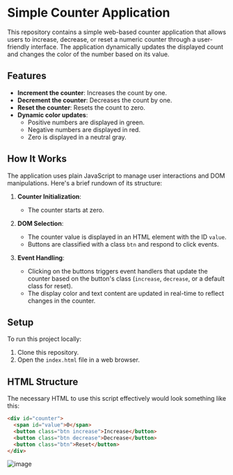 # Simple Counter Application

This repository contains a simple web-based counter application that allows users to increase, decrease, or reset a numeric counter through a user-friendly interface. The application dynamically updates the displayed count and changes the color of the number based on its value.

## Features

- **Increment the counter**: Increases the count by one.
- **Decrement the counter**: Decreases the count by one.
- **Reset the counter**: Resets the count to zero.
- **Dynamic color updates**: 
  - Positive numbers are displayed in green.
  - Negative numbers are displayed in red.
  - Zero is displayed in a neutral gray.

## How It Works

The application uses plain JavaScript to manage user interactions and DOM manipulations. Here's a brief rundown of its structure:

1. **Counter Initialization**:
   - The counter starts at zero.

2. **DOM Selection**:
   - The counter value is displayed in an HTML element with the ID `value`.
   - Buttons are classified with a class `btn` and respond to click events.

3. **Event Handling**:
   - Clicking on the buttons triggers event handlers that update the counter based on the button's class (`increase`, `decrease`, or a default class for reset).
   - The display color and text content are updated in real-time to reflect changes in the counter.

## Setup

To run this project locally:

1. Clone this repository.
2. Open the `index.html` file in a web browser.

## HTML Structure

The necessary HTML to use this script effectively would look something like this:

```html
<div id="counter">
  <span id="value">0</span>
  <button class="btn increase">Increase</button>
  <button class="btn decrease">Decrease</button>
  <button class="btn">Reset</button>
</div>
```
![image](https://github.com/chavez62/Counter-app-JS/assets/67764701/b1e3a316-6c15-4734-8eef-f0dc8639997d)
